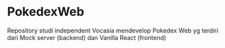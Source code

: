 # PokedexWeb
Repository studi independent Vocasia mendevelop Pokedex Web yg terdiri dari Mock server (backend) dan Vanilla React (frontend)
